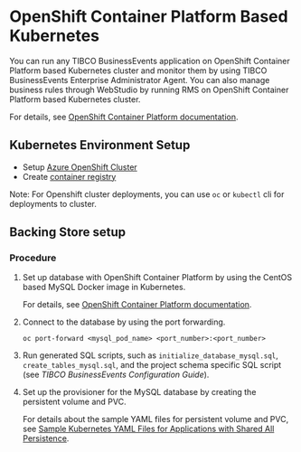 # OpenShift Container Platform Based Kubernetes

You can run any TIBCO BusinessEvents application on OpenShift Container Platform based Kubernetes cluster and monitor them by using TIBCO BusinessEvents Enterprise Administrator Agent. You can also manage business rules through WebStudio by running RMS on OpenShift Container Platform based Kubernetes cluster.

For details, see [OpenShift Container Platform documentation](https://docs.openshift.com/container-platform).

## Kubernetes Environment Setup

* Setup [Azure OpenShift Cluster](Setting-Up-the-OpenShift-Container-Platform-CLI-Environment)
* Create [container registry](Setting%20Up%20an%20Azure%20Container%20Registry)

Note: For Openshift cluster deployments, you can use `oc` or `kubectl` cli for deployments to cluster.


## Backing Store setup 

### Procedure

1. Set up database with OpenShift Container Platform by using the CentOS based MySQL Docker image in Kubernetes.

   For details, see [OpenShift Container Platform documentation](https://docs.openshift.com/container-platform/3.11/using_images/db_images/mysql.html).

2. Connect to the database by using the port forwarding.

   ```
   oc port-forward <mysql_pod_name> <port_number>:<port_number>
   ```

3. Run generated SQL scripts, such as `initialize_database_mysql.sql`, `create_tables_mysql.sql`, and the project schema specific SQL script \(see *TIBCO BusinessEvents Configuration Guide*).

4. Set up the provisioner for the MySQL database by creating the persistent volume and PVC.

   For details about the sample YAML files for persistent volume and PVC, see [Sample Kubernetes YAML Files for Applications with Shared All Persistence](Sample-Kubernetes-YAML-Files-for-Applications-with-Shared-All-Persistence).


